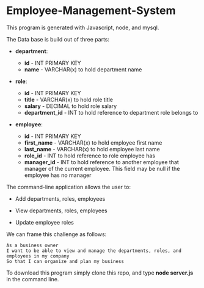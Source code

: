 # Employee-Management-System

This program is generated with Javascript, node, and mysql.

The Data base is build out of three parts:

* **department**:

  * **id** - INT PRIMARY KEY
  * **name** - VARCHAR(x) to hold department name

* **role**:

  * **id** - INT PRIMARY KEY
  * **title** -  VARCHAR(x) to hold role title
  * **salary** -  DECIMAL to hold role salary
  * **department_id** -  INT to hold reference to department role belongs to

* **employee**:

  * **id** - INT PRIMARY KEY
  * **first_name** - VARCHAR(x) to hold employee first name
  * **last_name** - VARCHAR(x) to hold employee last name
  * **role_id** - INT to hold reference to role employee has
  * **manager_id** - INT to hold reference to another employee that manager of the current employee. This field may be null if the employee has no manager
  
The command-line application allows the user to:

  * Add departments, roles, employees

  * View departments, roles, employees

  * Update employee roles


We can frame this challenge as follows:

```
As a business owner
I want to be able to view and manage the departments, roles, and employees in my company
So that I can organize and plan my business
```

To download this program simply clone this repo, and type **node server.js** in the command line.